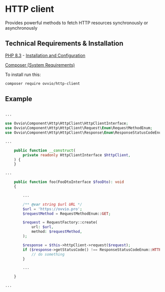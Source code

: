 # HTTP client

Provides powerful methods to fetch HTTP resources synchronously or asynchronously

## Technical Requirements & Installation

[PHP 8.3](https://www.php.net/releases/8.3/en.php) - [Installation and Configuration](https://www.php.net/manual/en/install.php)

[Composer (System Requirements)](https://getcomposer.org/doc/00-intro.md#system-requirements)

To install run this:

```bash
composer require ovvio/http-client
```

## Example

```php

...

use Ovvio\Component\Http\HttpClient\HttpClientInterface;
use Ovvio\Component\Http\HttpClient\Request\Enum\RequestMethodEnum;
use Ovvio\Component\Http\HttpClient\Response\Enum\ResponseStatusCodeEnum;

...

    public function __construct(
        private readonly HttpClientInterface $httpClient,
    ) {
    }

...

    public function foo(FooDtoInterface $fooDto): void
    {

        ...

        /** @var string $url URL */
        $url = 'https://ovvio.pro';
        $requestMethod = RequestMethodEnum::GET;

        $request = RequestFactory::create(
            url: $url,
            method: $requestMethod,
        );

        $response = $this->httpClient->request($request);
        if ($response->getStatusCode() !== ResponseStatusCodeEnum::HTTP_OK) {
            // do something
        }

        ...

    }

...

```
